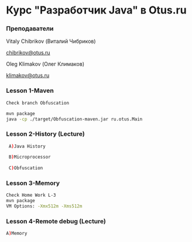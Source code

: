 # Курс "Разработчик Java" в Otus.ru


### Преподаватели
Vitaly Chibrikov (Виталий Чибриков)

chibrikov@otus.ru

Oleg Klimakov (Олег Климаков)

klimakov@otus.ru

### Lesson 1-Maven
```bash
Check branch Obfuscation

mvn package
java -cp ./target/Obfuscation-maven.jar ru.otus.Main
```

### Lesson 2-History (Lecture) 
```bash
 A)Java History
 
 B)Microprocessor
 
 C)Obfuscation
```

### Lesson 3-Memory
```bash
Check Home Work L-3
mvn package
VM Options: -Xmx512m -Xms512m 
```

### Lesson 4-Remote debug (Lecture)
```bash
A)Memory
```
